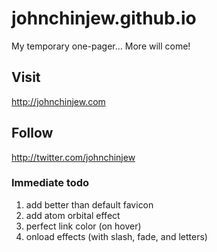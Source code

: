 # johnchinjew.github.io
My temporary one-pager... More will come!

## Visit
http://johnchinjew.com

## Follow
http://twitter.com/johnchinjew

### Immediate todo
 1. add better than default favicon
 2. add atom orbital effect
 3. perfect link color (on hover)
 4. onload effects (with slash, fade, and letters)
